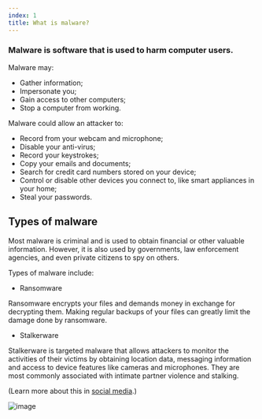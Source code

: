```yaml
---
index: 1
title: What is malware?
---
```

### Malware is software that is used to harm computer users. 

Malware may: 

* Gather information;
* Impersonate you; 
* Gain access to other computers; 
* Stop a computer from working. 

Malware could allow an attacker to:

* Record from your webcam and microphone;
* Disable your anti-virus; 
* Record your keystrokes; 
* Copy your emails and documents; 
* Search for credit card numbers stored on your device;
* Control or disable other devices you connect to, like smart appliances in your home;
* Steal your passwords.

## Types of malware

Most malware is criminal and is used to obtain financial or other valuable information. However, it is also used by governments, law enforcement agencies, and even private citizens to spy on others. 

Types of malware include: 

* Ransomware

Ransomware encrypts your files and demands money in exchange for decrypting them. Making regular backups of your files can greatly limit the damage done by ransomware.

* Stalkerware

Stalkerware is targeted malware that allows attackers to monitor the activities of their victims by obtaining location data, messaging information and access to device features like cameras and microphones. They are most commonly associated with intimate partner violence and stalking.

(Learn more about this in [social media](umbrella://lesson/social-media/2).)

![image](malware1.png)